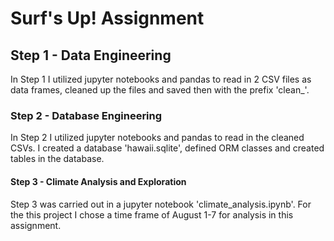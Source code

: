 <h1><b>Surf's Up! Assignment</h1></b>

<h2> Step 1 - Data Engineering </h2>

<p>In Step 1 I utilized jupyter notebooks and pandas to read in 2 CSV files as data frames, cleaned up the files and saved then with the prefix 'clean_'. </p>

<h3> Step 2 - Database Engineering </h3>

<p> In Step 2 I utilized jupyter notebooks and pandas to read in the cleaned CSVs. I created a database 'hawaii.sqlite', defined ORM classes and created tables in the database. </p>

<h4> Step 3 - Climate Analysis and Exploration </h4>

<p> Step 3 was carried out in a jupyter notebook 'climate_analysis.ipynb'. For the this project I chose a time frame of August 1-7 for analysis in this assignment. </p>

